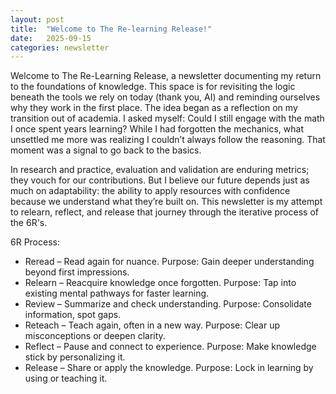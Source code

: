 ```yaml
---
layout: post
title:  "Welcome to The Re-learning Release!"
date:   2025-09-15
categories: newsletter
---
```

Welcome to The Re-Learning Release, a newsletter documenting my return to the foundations of knowledge. This space is for revisiting the logic beneath the tools we rely on today (thank you, AI) and reminding ourselves why they work in the first place.
The idea began as a reflection on my transition out of academia. I asked myself: Could I still engage with the math I once spent years learning? While I had forgotten the mechanics, what unsettled me more was realizing I couldn’t always follow the reasoning. That moment was a signal to go back to the basics.

In research and practice, evaluation and validation are enduring metrics; they vouch for our contributions. But I believe our future depends just as much on adaptability: the ability to apply resources with confidence because we understand what they’re built on. This newsletter is my attempt to relearn, reflect, and release that journey through the iterative process of the 6R's.

6R Process:
* Reread – Read again for nuance.
Purpose: Gain deeper understanding beyond first impressions.
* Relearn – Reacquire knowledge once forgotten.
Purpose: Tap into existing mental pathways for faster learning.
* Review – Summarize and check understanding.
Purpose: Consolidate information, spot gaps.
* Reteach – Teach again, often in a new way.
Purpose: Clear up misconceptions or deepen clarity.
* Reflect – Pause and connect to experience.
Purpose: Make knowledge stick by personalizing it.
* Release – Share or apply the knowledge.
Purpose: Lock in learning by using or teaching it.
